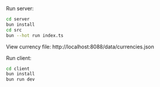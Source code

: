 Run server:

```sh
cd server
bun install
cd src
bun --hot run index.ts
```

View currency file: http://localhost:8088/data/currencies.json

Run client:
```sh
cd client
bun install
bun run dev
```